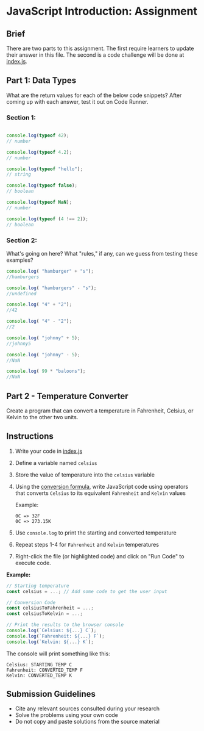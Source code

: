 # JavaScript Introduction: Assignment

## Brief

There are two parts to this assignment. The first require learners to update their answer in this file. The second is a code challenge will be done at [index.js](./assignment/index.js).

## Part 1: Data Types

What are the return values for each of the below code snippets? After coming up with each answer, test it out on Code Runner.

### Section 1:

```js

console.log(typeof 42);
// number

console.log(typeof 4.2);
// number

console.log(typeof "hello");
// string

console.log(typeof false);
// boolean

console.log(typeof NaN);
// number

console.log(typeof (4 !== 2));
// boolean

```

### Section 2:

What's going on here? What "rules," if any, can we guess from testing these examples?

```js
console.log( "hamburger" + "s");
//hamburgers

console.log( "hamburgers" - "s");
//undefined

console.log( "4" + "2");
//42

console.log( "4" - "2");
//2

console.log( "johnny" + 5);
//johnny5

console.log( "johnny" - 5);
//NaN

console.log( 99 * "baloons");
//NaN
```

## Part 2 - Temperature Converter

Create a program that can convert a temperature in Fahrenheit, Celsius, or Kelvin to the other two units.

## Instructions

1. Write your code in [index.js](./assignment/index.js)
1. Define a variable named `celsius`
1. Store the value of temperature into the `celsius` variable
1. Using the [conversion formula](http://www.csgnetwork.com/temp2conv.html), write JavaScript code using operators that converts `Celsius` to its equivalent `Fahrenheit` and `Kelvin` values

   Example:

   ```
   0C => 32F
   0C => 273.15K
   ```

1. Use `console.log` to print the starting and converted temperature
1. Repeat steps 1-4 for `Fahrenheit` and `Kelvin` temperatures
1. Right-click the file (or highlighted code) and click on "Run Code" to execute code.

**Example:**

```js
// Starting temperature
const celsius = ...; // Add some code to get the user input

// Conversion Code
const celsiusToFahrenheit = ...;
const celsiusToKelvin = ...;

// Print the results to the browser console
console.log(`Celsius: ${...} C`);
console.log(`Fahrenheit: ${...} F`);
console.log(`Kelvin: ${...} K`);
```

The console will print something like this:

```
Celsius: STARTING_TEMP C
Fahrenheit: CONVERTED_TEMP F
Kelvin: CONVERTED_TEMP K
```

## Submission Guidelines

- Cite any relevant sources consulted during your research
- Solve the problems using your own code
- Do not copy and paste solutions from the source material
